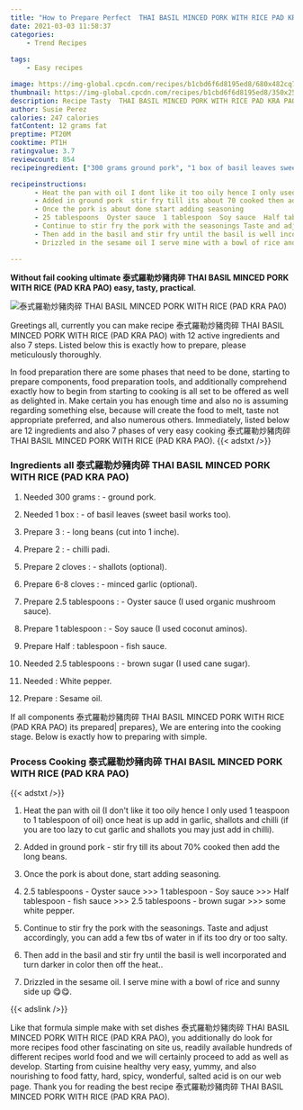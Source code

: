 ```yaml
---
title: "How to Prepare Perfect  THAI BASIL MINCED PORK WITH RICE PAD KRA PAO"
date: 2021-03-03 11:58:37
categories:
    - Trend Recipes
    
tags:
    - Easy recipes

image: https://img-global.cpcdn.com/recipes/b1cbd6f6d8195ed8/680x482cq70/泰式羅勒炒豬肉碎-thai-basil-minced-pork-with-rice-pad-kra-pao-recipe-main-photo.jpg
thumbnail: https://img-global.cpcdn.com/recipes/b1cbd6f6d8195ed8/350x250cq70/泰式羅勒炒豬肉碎-thai-basil-minced-pork-with-rice-pad-kra-pao-recipe-main-photo.jpg
description: Recipe Tasty  THAI BASIL MINCED PORK WITH RICE PAD KRA PAO with 12 ingredients and 7 stages of easy cooking.
author: Susie Perez
calories: 247 calories
fatContent: 12 grams fat
preptime: PT20M
cooktime: PT1H
ratingvalue: 3.7
reviewcount: 854
recipeingredient: ["300 grams ground pork", "1 box of basil leaves sweet basil works too", "3 long beans cut into 1 inche", "2 chilli padi", "2 cloves shallots optional", "6-8 cloves minced garlic optional", "2.5 tablespoons Oyster sauce I used organic mushroom sauce", "1 tablespoon Soy sauce I used coconut aminos", "Halftablespoon  fish sauce", "2.5 tablespoons brown sugar I used cane sugar", "White pepper", "Sesame oil"]

recipeinstructions: 
      - Heat the pan with oil I dont like it too oily hence I only used 1 teaspoon to 1 tablespoon of oil once heat is up add in garlic shallots and chilli if you are too lazy to cut garlic and shallots you may just add in chilli 
      - Added in ground pork  stir fry till its about 70 cooked then add the long beans 
      - Once the pork is about done start adding seasoning 
      - 25 tablespoons  Oyster sauce  1 tablespoon  Soy sauce  Half tablespoon  fish sauce  25 tablespoons  brown sugar  some white pepper 
      - Continue to stir fry the pork with the seasonings Taste and adjust accordingly you can add a few tbs of water in if its too dry or too salty 
      - Then add in the basil and stir fry until the basil is well incorporated and turn darker in color then off the heat 
      - Drizzled in the sesame oil I serve mine with a bowl of rice and sunny side up 

---
```




**Without fail cooking ultimate 泰式羅勒炒豬肉碎 THAI BASIL MINCED PORK WITH RICE (PAD KRA PAO) easy, tasty, practical**. 


![泰式羅勒炒豬肉碎 THAI BASIL MINCED PORK WITH RICE (PAD KRA PAO)](https://img-global.cpcdn.com/recipes/b1cbd6f6d8195ed8/680x482cq70/泰式羅勒炒豬肉碎-thai-basil-minced-pork-with-rice-pad-kra-pao-recipe-main-photo.jpg "泰式羅勒炒豬肉碎 THAI BASIL MINCED PORK WITH RICE (PAD KRA PAO)")




Greetings all, currently you can make recipe 泰式羅勒炒豬肉碎 THAI BASIL MINCED PORK WITH RICE (PAD KRA PAO) with 12 active ingredients and also 7 steps. Listed below this is exactly how to prepare, please meticulously thoroughly.

In food preparation there are some phases that need to be done, starting to prepare components, food preparation tools, and additionally comprehend exactly how to begin from starting to cooking is all set to be offered as well as delighted in. Make certain you has enough time and also no is assuming regarding something else, because will create the food to melt, taste not appropriate preferred, and also numerous others. Immediately, listed below are 12 ingredients and also 7 phases of very easy cooking 泰式羅勒炒豬肉碎 THAI BASIL MINCED PORK WITH RICE (PAD KRA PAO).
{{< adstxt />}}

### Ingredients all 泰式羅勒炒豬肉碎 THAI BASIL MINCED PORK WITH RICE (PAD KRA PAO)


1. Needed 300 grams : - ground pork.

1. Needed 1 box : - of basil leaves (sweet basil works too).

1. Prepare 3 : - long beans (cut into 1 inche).

1. Prepare 2 : - chilli padi.

1. Prepare 2 cloves : - shallots (optional).

1. Prepare 6-8 cloves : - minced garlic (optional).

1. Prepare 2.5 tablespoons : - Oyster sauce (I used organic mushroom sauce).

1. Prepare 1 tablespoon : - Soy sauce (I used coconut aminos).

1. Prepare Half : tablespoon - fish sauce.

1. Needed 2.5 tablespoons : - brown sugar (I used cane sugar).

1. Needed  : White pepper.

1. Prepare  : Sesame oil.



If all components 泰式羅勒炒豬肉碎 THAI BASIL MINCED PORK WITH RICE (PAD KRA PAO) its prepared| prepares}, We are entering into the cooking stage. Below is exactly how to preparing with simple.

### Process Cooking 泰式羅勒炒豬肉碎 THAI BASIL MINCED PORK WITH RICE (PAD KRA PAO)

{{< adstxt />}}


1. Heat the pan with oil (I don&#39;t like it too oily hence I only used 1 teaspoon to 1 tablespoon of oil) once heat is up add in garlic, shallots and chilli (if you are too lazy to cut garlic and shallots you may just add in chilli).



1. Added in ground pork - stir fry till its about 70% cooked then add the long beans.



1. Once the pork is about done, start adding seasoning.



1. 2.5 tablespoons - Oyster sauce &gt;&gt;&gt; 1 tablespoon - Soy sauce &gt;&gt;&gt; Half tablespoon - fish sauce &gt;&gt;&gt; 2.5 tablespoons - brown sugar &gt;&gt;&gt; some white pepper.



1. Continue to stir fry the pork with the seasonings. Taste and adjust accordingly, you can add a few tbs of water in if its too dry or too salty.



1. Then add in the basil and stir fry until the basil is well incorporated and turn darker in color then off the heat..



1. Drizzled in the sesame oil. I serve mine with a bowl of rice and sunny side up 😋😋.





{{< adslink />}}

Like that formula simple make with set dishes 泰式羅勒炒豬肉碎 THAI BASIL MINCED PORK WITH RICE (PAD KRA PAO), you additionally do look for more recipes food other fascinating on site us, readily available hundreds of different recipes world food and we will certainly proceed to add as well as develop. Starting from cuisine healthy very easy, yummy, and also nourishing to food fatty, hard, spicy, wonderful, salted acid is on our web page. Thank you for reading the best recipe 泰式羅勒炒豬肉碎 THAI BASIL MINCED PORK WITH RICE (PAD KRA PAO).
